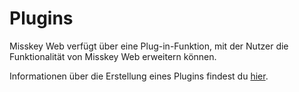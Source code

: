 # Plugins

Misskey Web verfügt über eine Plug-in-Funktion, mit der Nutzer die Funktionalität von Misskey Web erweitern können.

Informationen über die Erstellung eines Plugins findest du [hier](./.../for-developers/plugin/create-plugin).
